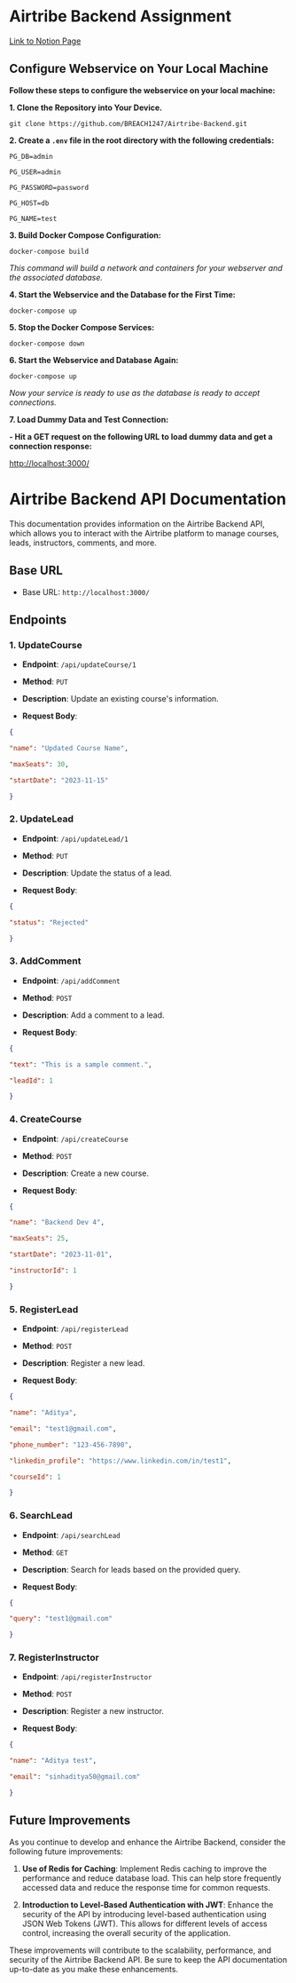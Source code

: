 # Airtribe Backend Assignment

  

[Link to Notion Page](https://airtribe.notion.site/Internship-Assignment-Backend-521e1797124c4b198cb58d724fc9ab15)

  ## Configure Webservice on Your Local Machine

  

**Follow these steps to configure the webservice on your local machine:**

  

**1. Clone the Repository into Your Device.**

```
git clone https://github.com/BREACH1247/Airtribe-Backend.git
```

**2. Create a `.env` file in the root directory with the following credentials:**

```env
PG_DB=admin

PG_USER=admin

PG_PASSWORD=password

PG_HOST=db

PG_NAME=test
```

  

**3. Build Docker Compose Configuration:**

```
docker-compose build
```

*This command will build a network and containers for your webserver and the associated database.*

  

**4. Start the Webservice and the Database for the First Time:**

```
docker-compose up
```

  

**5. Stop the Docker Compose Services:**

```
docker-compose down
```

  

**6. Start the Webservice and Database Again:**

```
docker-compose up
```

*Now your service is ready to use as the database is ready to accept connections.*

  

**7. Load Dummy Data and Test Connection:**

**- Hit a GET request on the following URL to load dummy data and get a connection response:**

[http://localhost:3000/](http://localhost:3000/)


 

# Airtribe Backend API Documentation

  

This documentation provides information on the Airtribe Backend API, which allows you to interact with the Airtribe platform to manage courses, leads, instructors, comments, and more.

  

## Base URL

  

- Base URL: `http://localhost:3000/`

  

## Endpoints

  

### 1. UpdateCourse

  

- **Endpoint**: `/api/updateCourse/1`

- **Method**: `PUT`

- **Description**: Update an existing course's information.

- **Request Body**:

  

```json
{

"name": "Updated Course Name",

"maxSeats": 30,

"startDate": "2023-11-15"

}
```

  

### 2. UpdateLead

  

-  **Endpoint**: `/api/updateLead/1`

-  **Method**: `PUT`

-  **Description**: Update the status of a lead.

-  **Request Body**:

  

```json
{

"status": "Rejected"

}
```

  

### 3. AddComment

  

-  **Endpoint**: `/api/addComment`

-  **Method**: `POST`

-  **Description**: Add a comment to a lead.

-  **Request Body**:

  

```json
{

"text": "This is a sample comment.",

"leadId": 1

}
```

  

### 4. CreateCourse

  

-  **Endpoint**: `/api/createCourse`

-  **Method**: `POST`

-  **Description**: Create a new course.

-  **Request Body**:

  

```json
{

"name": "Backend Dev 4",

"maxSeats": 25,

"startDate": "2023-11-01",

"instructorId": 1

}
```

  

### 5. RegisterLead

  

-  **Endpoint**: `/api/registerLead`

-  **Method**: `POST`

-  **Description**: Register a new lead.

-  **Request Body**:

  

```json
{

"name": "Aditya",

"email": "test1@gmail.com",

"phone_number": "123-456-7890",

"linkedin_profile": "https://www.linkedin.com/in/test1",

"courseId": 1

}
```

  



  

### 6. SearchLead

  

-  **Endpoint**: `/api/searchLead`

-  **Method**: `GET`

-  **Description**: Search for leads based on the provided query.

-  **Request Body**:

  

```json
{

"query": "test1@gmail.com"

}
```

  

### 7. RegisterInstructor

  

-  **Endpoint**: `/api/registerInstructor`

-  **Method**: `POST`

-  **Description**: Register a new instructor.

-  **Request Body**:

  

```json
{

"name": "Aditya test",

"email": "sinhaditya50@gmail.com"

}
```

## Future Improvements

As you continue to develop and enhance the Airtribe Backend, consider the following future improvements:

1.  **Use of Redis for Caching**: Implement Redis caching to improve the performance and reduce database load. This can help store frequently accessed data and reduce the response time for common requests.
    
2.  **Introduction to Level-Based Authentication with JWT**: Enhance the security of the API by introducing level-based authentication using JSON Web Tokens (JWT). This allows for different levels of access control, increasing the overall security of the application.
    

These improvements will contribute to the scalability, performance, and security of the Airtribe Backend API. Be sure to keep the API documentation up-to-date as you make these enhancements.